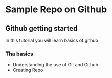 # Sample Repo on Github
## Github getting started
   In this tutorial you will learn basics of github
### Tha basics
  - Understanding the use of Git and Github
  - Creating Repo

